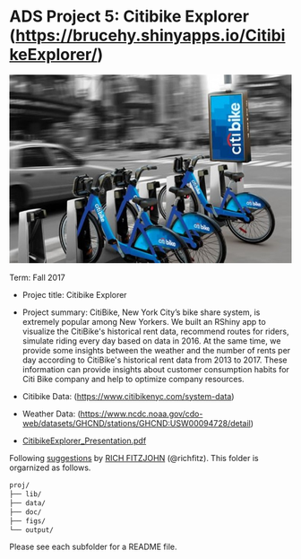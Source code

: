 # ADS Project 5: Citibike Explorer (https://brucehy.shinyapps.io/CitibikeExplorer/)

![image](app/www/img/citi-bike.jpg)


Term: Fall 2017

+ Projec title: Citibike Explorer 

+ Project summary: CitiBike, New York City’s bike share system, is extremely popular among New Yorkers. We built an RShiny app to visualize the CitiBike's historical rent data, recommend routes for riders, simulate riding every day based on data in 2016. At the same time, we provide some insights between the weather and the number of rents per day according to CitiBike's historical rent data from 2013 to 2017. These information can provide insights about customer consumption habits for Citi Bike company and help to optimize company resources.

+ Citibike Data: (https://www.citibikenyc.com/system-data)
+ Weather Data: (https://www.ncdc.noaa.gov/cdo-web/datasets/GHCND/stations/GHCND:USW00094728/detail)
+ [CitibikeExplorer_Presentation.pdf](CitibikeExplorer_Presentation.pdf)
	
Following [suggestions](http://nicercode.github.io/blog/2013-04-05-projects/) by [RICH FITZJOHN](http://nicercode.github.io/about/#Team) (@richfitz). This folder is orgarnized as follows.

```
proj/
├── lib/
├── data/
├── doc/
├── figs/
└── output/
```

Please see each subfolder for a README file.
